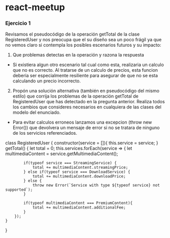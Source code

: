 # react-meetup

### Ejercicio 1

Revisamos el pseudocódigo de la operación getTotal de la clase RegisteredUser y nos preocupa que el su diseño sea un poco frágil ya que no vemos claro si contempla los posibles escenarios futuros y su impacto:
1. Que problemas detectas en la operación y razona la respuesta 

- Si existiera algun otro escenario tal cual como esta, realizaria un calculo que no es correcto.
  Al tratarse de un calculo de precios, esta funcion deberia ser especialmente resiliente para asegurar de que no se esta calculando
  un precio incorrecto.


2. Propón una solución alternativa (también en pseudocódigo del mismo estilo) que corrija los problemas de la
operación getTotal de RegisteredUser que has detectado en la pregunta anterior. Realiza todos los cambios que consideres necesarios en cualquiera de las clases del modelo del enunciado.

- Para evitar calculos erroneos lanzamos una excepcion (throw new Error()) que devolvera un mensaje de error si no se tratara de ninguno de los servicios
  referenciados.

class RegisteredUser {
    constructor(service = []){
        this.service = service;
    }
    getTotal() {
        let total = 0;
        this.services.forEach(service => {
            let multimediaContent = service.getMultimediaContent();

            if(typeof service === StreamingService) {
                total += multimediaContent.streamingPrice;
            } else if(typeof service === DownloadService) {
                total += multimediaContent.downloadPrice;
            } else {
                throw new Error(`Service with type ${typeof service} not supported`);
            }

            if(typeof multimediaContent === PremiumContent){
                total += multimediaContent.additionalFee;
            }
        });
    }
}
